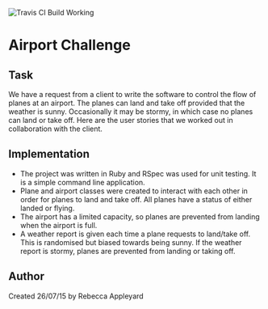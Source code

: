 ![Travis CI Build Working](https://travis-ci.org/katylouise/airport_challenge.svg?branch=master)

Airport Challenge
=================

Task
-----

We have a request from a client to write the software to control the flow of planes at an airport. The planes can land and take off provided that the weather is sunny. Occasionally it may be stormy, in which case no planes can land or take off.  Here are the user stories that we worked out in collaboration with the client.

Implementation
---------------

- The project was written in Ruby and RSpec was used for unit testing.  It is a simple command line application.
- Plane and airport classes were created to interact with each other in order for planes to land and take off.  All planes have a status of either landed or flying.
- The airport has a limited capacity, so planes are prevented from landing when the airport is full.
- A weather report is given each time a plane requests to land/take off.  This is randomised but biased towards being sunny.  If the weather report is stormy, planes are prevented from landing or taking off.

Author
--------
Created 26/07/15 by Rebecca Appleyard
